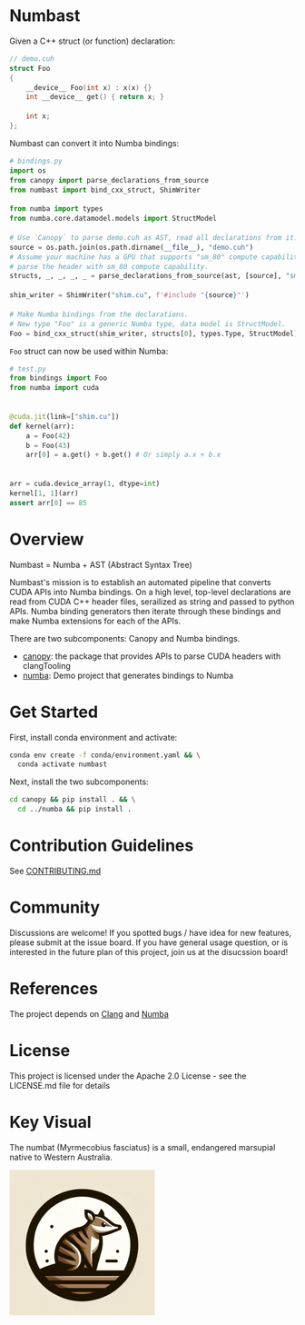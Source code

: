 # Numbast

Given a C++ struct (or function) declaration:
```c++
// demo.cuh
struct Foo
{
    __device__ Foo(int x) : x(x) {}
    int __device__ get() { return x; }

    int x;
};
```

Numbast can convert it into Numba bindings:

```python
# bindings.py
import os
from canopy import parse_declarations_from_source
from numbast import bind_cxx_struct, ShimWriter

from numba import types
from numba.core.datamodel.models import StructModel

# Use `Canopy` to parse demo.cuh as AST, read all declarations from it.
source = os.path.join(os.path.dirname(__file__), "demo.cuh")
# Assume your machine has a GPU that supports "sm_80" compute capability,
# parse the header with sm_80 compute capability.
structs, _, _, _, _ = parse_declarations_from_source(ast, [source], "sm_80")

shim_writer = ShimWriter("shim.cu", f'#include "{source}"')

# Make Numba bindings from the declarations.
# New type "Foo" is a generic Numba type, data model is StructModel.
Foo = bind_cxx_struct(shim_writer, structs[0], types.Type, StructModel)
```

`Foo` struct can now be used within Numba:

```python
# test.py
from bindings import Foo
from numba import cuda


@cuda.jit(link=["shim.cu"])
def kernel(arr):
    a = Foo(42)
    b = Foo(43)
    arr[0] = a.get() + b.get() # Or simply a.x + b.x


arr = cuda.device_array(1, dtype=int)
kernel[1, 1](arr)
assert arr[0] == 85
```

# Overview
Numbast = Numba + AST (Abstract Syntax Tree)

Numbast's mission is to establish an automated pipeline that converts CUDA APIs into Numba bindings. On a high level, top-level declarations are read from CUDA C++ header files, serailized as string and passed to python APIs. Numba binding generators then iterate through these bindings and make Numba extensions for each of the APIs.

There are two subcomponents: Canopy and Numba bindings.

- [canopy](canopy/README.md): the package that provides APIs to parse CUDA headers with clangTooling
- [numba](numba/README.md): Demo project that generates bindings to Numba

# Get Started

First, install conda environment and activate:

```bash
conda env create -f conda/environment.yaml && \
  conda activate numbast
```

Next, install the two subcomponents:

```bash
cd canopy && pip install . && \
  cd ../numba && pip install .
```

# Contribution Guidelines
See [CONTRIBUTING.md](./CONTRIBUTING.md)

# Community
Discussions are welcome! If you spotted bugs / have idea for new features, please submit at the issue board. If you have general usage question, or is interested in the future plan of this project, join us at the disucssion board!

# References
The project depends on [Clang](https://github.com/llvm/llvm-project) and [Numba](https://numba.readthedocs.io/en/stable/)

# License
This project is licensed under the Apache 2.0 License - see the LICENSE.md file for details

# Key Visual

The numbat (Myrmecobius fasciatus) is a small, endangered marsupial native to Western Australia.

![Australian Numbat](./static/numbat.png)
